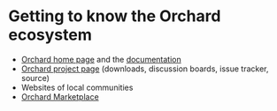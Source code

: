 # Getting to know the Orchard ecosystem



- [Orchard home page](http://orchardproject.net) and the [documentation](http://docs.orchardproject.net)
- [Orchard project page](http://orchard.codeplex.com) (downloads, discussion boards, issue tracker, source)
- Websites of local communities
- [Orchard Marketplace](http://orchardmarket.net)